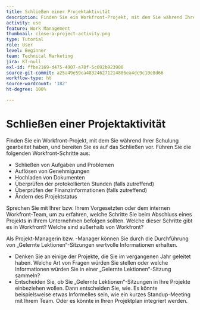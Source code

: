 ```yaml
---
title: Schließen einer Projektaktivität
description: Finden Sie ein Workfront-Projekt, mit dem Sie während Ihrer Schulung gearbeitet haben, und bereiten Sie es auf das Schließen vor.
activity: use
feature: Work Management
thumbnail: close-a-project-activity.png
type: Tutorial
role: User
level: Beginner
team: Technical Marketing
jira: KT-null
exl-id: ffbe2169-d475-4907-a78f-5c092b923900
source-git-commit: a25a49e59ca483246271214886ea4dc9c10e8d66
workflow-type: ht
source-wordcount: '182'
ht-degree: 100%

---
```


# Schließen einer Projektaktivität

Finden Sie ein Workfront-Projekt, mit dem Sie während Ihrer Schulung gearbeitet haben, und bereiten Sie es auf das Schließen vor. Führen Sie die folgenden Workfront-Schritte aus:

* Schließen von Aufgaben und Problemen
* Auflösen von Genehmigungen
* Hochladen von Dokumenten
* Überprüfen der protokollierten Stunden (falls zutreffend)
* Überprüfen der Finanzinformationen (falls zutreffend)
* Ändern des Projektstatus

Sprechen Sie mit Ihrer bzw. Ihrem Vorgesetzten oder dem internen Workfront-Team, um zu erfahren, welche Schritte Sie beim Abschluss eines Projekts in Ihrem Unternehmen befolgen sollten. Welche dieser Schritte gibt es in Workfront? Welche sind außerhalb von Workfront?

Als Projekt-Managerin bzw. -Manager können Sie durch die Durchführung von „Gelernte Lektionen“-Sitzungen wertvolle Informationen erhalten.

* Denken Sie an einige der Projekte, die Sie im vergangenen Jahr geleitet haben. Welche Art von Fragen würden Sie stellen oder welche Informationen würden Sie in einer „Gelernte Lektionen“-Sitzung sammeln?
* Entscheiden Sie, ob Sie „Gelernte Lektionen“-Sitzungen in Ihre Projekte einbeziehen wollen. Dann entscheiden Sie, wie. Es könnte beispielsweise etwas Informelles sein, wie ein kurzes Standup-Meeting mit Ihrem Team. Oder es könnte in Ihren Projektplan integriert werden.
